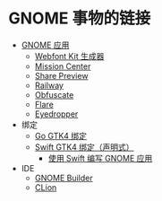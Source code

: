 # GNOME 事物的链接

- [GNOME 应用](https://apps.gnome.org/)
	- [Webfont Kit 生成器](https://apps.gnome.org/WebfontKitGenerator/)
	- [Mission Center](https://flathub.org/apps/io.missioncenter.MissionCenter)
	- [Share Preview](https://apps.gnome.org/SharePreview/)
	- [Railway](https://apps.gnome.org/en/DieBahn/)
	- [Obfuscate](https://apps.gnome.org/en/Obfuscate/)
	- [Flare](https://flathub.org/apps/de.schmidhuberj.Flare)
	- [Eyedropper](https://apps.gnome.org/en/Eyedropper/)
- 绑定
	- [Go GTK4 绑定](https://github.com/diamondburned/gotk4)
	- [Swift GTK4 绑定（声明式）](https://github.com/AparokshaUI/adwaita-swift)
		- [使用 Swift 编写 GNOME 应用](https://www.swift.org/blog/adwaita-swift/)
- IDE
	- [GNOME Builder](https://wiki.gnome.org/Apps/Builder)
	- [CLion](https://www.jetbrains.com/clion/)
